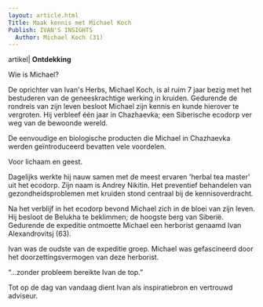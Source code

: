 ```yaml
---
layout: article.html
Title: Maak kennis met Michael Koch
Publish: IVAN'S INSIGHTS
  Author: Michael Koch (31)
---
```

artikel| **Ontdekking**

Wie is Michael?

De oprichter van Ivan's Herbs, Michael Koch, is al ruim 7 jaar bezig met het bestuderen van de geneeskrachtige werking in kruiden. Gedurende de rondreis van zijn leven besloot Michael zijn kennis en kunde hierover te vergroten. Hij verbleef één jaar in Chazhaevka; een Siberische ecodorp ver weg van de bewoonde wereld.

De eenvoudige en biologische producten die Michael in Chazhaevka werden geïntroduceerd bevatten vele voordelen. 

Voor lichaam en geest. 

Dagelijks werkte hij nauw samen met de meest ervaren 'herbal tea master' uit het ecodorp. Zijn naam is Andrey Nikitin. Het preventief behandelen van gezondheidsproblemen met kruiden stond centraal bij de kennisoverdracht.

Na het verblijf in het ecodorp bevond Michael zich in de bloei van zijn leven. Hij besloot  de Belukha te beklimmen; de hoogste berg van Siberië. Gedurende de expeditie ontmoette Michael een herborist genaamd Ivan Alexandrovitsj (63).

Ivan was de oudste van de expeditie groep. Michael was gefascineerd door het doorzettingsvermogen van deze herborist. 

“...zonder probleem bereikte Ivan de top.” 

Tot op de dag van vandaag dient Ivan als inspiratiebron en vertrouwd adviseur.
